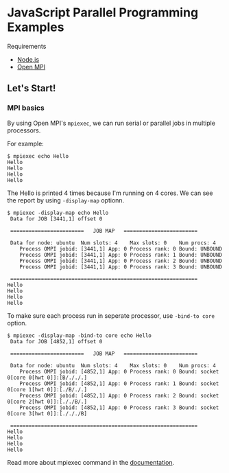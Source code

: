 # JavaScript Parallel Programming Examples

Requirements
 - [Node.js](https://nodejs.org/en/)
 - [Open MPI](https://www.open-mpi.org)

## Let's Start!

### MPI basics

By using Open MPI's `mpiexec`, we can run serial or parallel jobs in multiple processors.

For example:

```
$ mpiexec echo Hello
Hello
Hello
Hello
Hello
```

The Hello is printed 4 times because I'm running on 4 cores. We can see the report by using `-display-map` optionn.

```
$ mpiexec -display-map echo Hello
 Data for JOB [3441,1] offset 0

 ========================   JOB MAP   ========================

 Data for node: ubuntu	Num slots: 4	Max slots: 0	Num procs: 4
 	Process OMPI jobid: [3441,1] App: 0 Process rank: 0 Bound: UNBOUND
 	Process OMPI jobid: [3441,1] App: 0 Process rank: 1 Bound: UNBOUND
 	Process OMPI jobid: [3441,1] App: 0 Process rank: 2 Bound: UNBOUND
 	Process OMPI jobid: [3441,1] App: 0 Process rank: 3 Bound: UNBOUND

 =============================================================
Hello
Hello
Hello
Hello
```

To make sure each process run in seperate processor, use `-bind-to core` option.

```
$ mpiexec -display-map -bind-to core echo Hello
 Data for JOB [4852,1] offset 0

 ========================   JOB MAP   ========================

 Data for node: ubuntu	Num slots: 4	Max slots: 0	Num procs: 4
 	Process OMPI jobid: [4852,1] App: 0 Process rank: 0 Bound: socket 0[core 0[hwt 0]]:[B/././.]
 	Process OMPI jobid: [4852,1] App: 0 Process rank: 1 Bound: socket 0[core 1[hwt 0]]:[./B/./.]
 	Process OMPI jobid: [4852,1] App: 0 Process rank: 2 Bound: socket 0[core 2[hwt 0]]:[././B/.]
 	Process OMPI jobid: [4852,1] App: 0 Process rank: 3 Bound: socket 0[core 3[hwt 0]]:[./././B]

 =============================================================
Hello
Hello
Hello
Hello
```

Read more about mpiexec command in the [documentation](https://www.open-mpi.org/doc/current/man1/mpiexec.1.php).